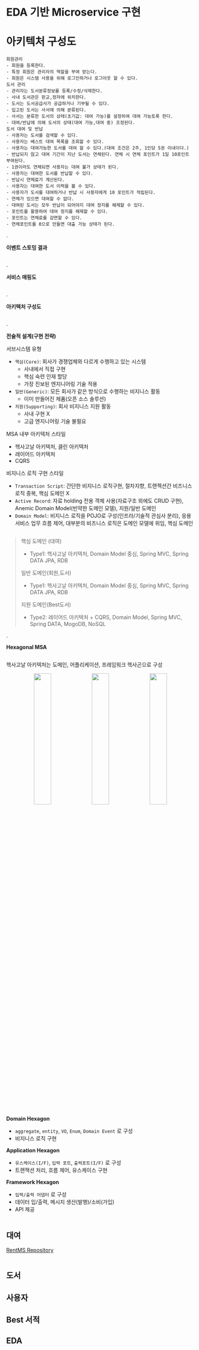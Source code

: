 # EDA 기반 Microservice 구현

# 아키텍처 구성도

```
회원관리
- 회원을 등록한다.
- 특정 회원은 관리자의 역할을 부여 받는다.
- 회원은 시스템 사용을 위해 로그인하거나 로그아웃 할 수 있다.
도서 관리
- 관리자는 도서분류정보를 등록/수정/삭제한다.
- 사내 도서관은 판교,정자에 위치한다.
- 도서는 도서공급사가 공급하거나 기부될 수 있다.
- 입고된 도서는 사서에 의해 분류된다.
- 사서는 분류한 도서의 상태(초기값: 대여 가능)를 설정하여 대여 가능토록 한다.
- 대여/반납에 의해 도서의 상태(대여 가능,대여 중) 조정된다.
도서 대여 및 반납
- 사용자는 도서를 검색할 수 있다.
- 사용자는 베스트 대여 목록을 조회할 수 있다.
- 사용자는 대여가능한 도서를 대여 할 수 있다.(대여 조건은 2주, 1인당 5권 이내이다.)
- 반납되지 않고 대여 기간이 지난 도서는 연체된다. 연체 시 연체 포인트가 1일 10포인트 부여된다.
- 1권이라도 연체되면 사용자는 대여 불가 상태가 된다.
- 사용자는 대여한 도서를 반납할 수 있다.
- 반납시 연체료가 계산된다.
- 사용자는 대여한 도서 이력을 볼 수 있다.
- 사용자가 도서를 대여하거나 반납 시 사용자에게 10 포인트가 적립된다.
- 연체가 있으면 대여할 수 없다.
- 대여된 도서는 모두 반납이 되어야지 대여 정지를 해제할 수 있다.
- 포인트를 활용하여 대여 정지를 해제할 수 있다.
- 포인트는 연체료를 감면할 수 있다.
- 연체포인트를 0으로 만들면 대출 가능 상태가 된다.
```

.

**이벤트 스토밍 결과**

<figure><img src="../../.gitbook/assets/micro-service/event-storming-result.png" alt=""><figcaption></figcaption></figure>

.

**서비스 매핑도**

<figure><img src="../../.gitbook/assets/micro-service/service-mapping.png" alt=""><figcaption></figcaption></figure>

.

**아키텍처 구성도**

<figure><img src="../../.gitbook/assets/micro-service/architecture.png" alt=""><figcaption></figcaption></figure>

.

**전술적 설계(구현 전략)**

서브시스템 유형
- `핵심(Core)`: 회사가 경쟁업체와 다르게 수행하고 있는 시스템
  - 사내에서 직접 구현
  - 핵심 숙련 인재 할당
  - 가장 진보된 엔지니어링 기술 적용
- `일반(Generic)`: 모든 회사가 같은 방식으로 수행하는 비지니스 활동
  - 이미 만들어진 제품(오픈 소스 솔루션)
- `지원(Supporting)`: 회사 비지니스 지원 활동
  - 사내 구현 X
  - 고급 엔지니어링 기술 불필요

MSA 내부 아키텍처 스타일
- 헥사고날 아키텍처, 클린 아키텍처
- 레이어드 아키텍처
- CQRS

비지니스 로직 구현 스타일
- `Transaction Script`: 간단한 비지니스 로직구현, 절차지향, 트랜젝션간 비즈니스 로직 중복, 핵심 도메인 X
- `Active Record`: 자료 holding 전용 객체 사용(자료구조 외에도 CRUD 구현), Anemic Domain Model(빈약한 도메인 모델), 지원/일반 도메인
- `Domain Model`: 비지니스 로직을 POJO로 구성(인프라/기술적 관심사 분리), 응용서비스 업무 흐름 제어, 대부분의 비즈니스 로직은 도메인 모델에 위임, 핵심 도메인

<figure><img src="../../.gitbook/assets/micro-service/heuristics-1.png" alt=""><figcaption></figcaption></figure>

> 핵심 도메인 (대여)
> - Type1: 헥사고날 아키텍처, Domain Model 중심, Spring MVC, Spring DATA JPA, RDB
> 
> 일반 도메인(회원,도서)
> - Type1: 헥사고날 아키텍처, Domain Model 중심, Spring MVC, Spring DATA JPA, RDB
> 
> 지원 도메인(Best도서)
> - Type2: 레이어드 아키텍처 + CQRS, Domain Model, Spring MVC, Spring DATA, MogoDB, NoSQL

.

**Hexagonal MSA**

<figure><img src="../../.gitbook/assets/micro-service/hexagonal-msa.png" alt=""><figcaption></figcaption></figure>

헥사고날 아키텍처는 도메인, 어플리케이션, 프레임워크 헥사곤으로 구성

<p align="center" width="100%">
    <img src="../../.gitbook/assets/micro-service/domain-hexagonal.png" width="30%">
    <img src="../../.gitbook/assets/micro-service/application-hexagonal.png" width="30%">
    <img src="../../.gitbook/assets/micro-service/framework-hexagonal.png" width="30%">
</p>

**Domain Hexagon**
- `aggregate`, `entity`, `VO`, `Enum`, `Domain Event` 로 구성
- 비지니스 로직 구현 

**Application Hexagon**
- `유스케이스(I/F)`, `입력 포트`, `출력포트(I/F)` 로 구성
- 트랜잭션 처리, 흐름 제어, 유스케이스 구현 

**Framework Hexagon**
- `입력/출력 어댑터` 로 구성
- 데이터 입/출력, 메시지 생산(발행)/소비(가입)
- API 제공

<figure><img src="../../.gitbook/assets/micro-service/package.png" alt=""><figcaption></figcaption></figure>

## 대여

[RentMS Repository](https://github.com/jihunparkme/msa-example/tree/main/RentMS)

<figure><img src="../../.gitbook/assets/micro-service/rent-ms-domain-model.png" alt=""><figcaption></figcaption></figure>

## 도서

## 사용자

## Best 서적

## EDA
